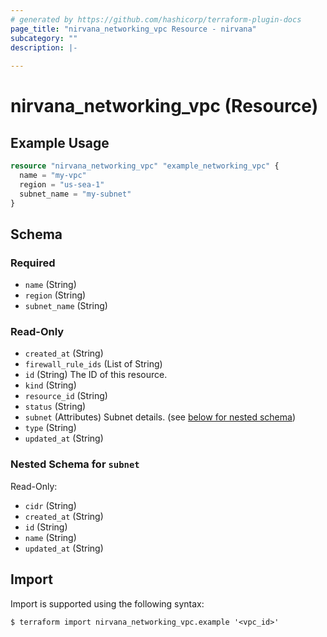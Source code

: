 ```yaml
---
# generated by https://github.com/hashicorp/terraform-plugin-docs
page_title: "nirvana_networking_vpc Resource - nirvana"
subcategory: ""
description: |-
  
---
```


# nirvana_networking_vpc (Resource)



## Example Usage

```terraform
resource "nirvana_networking_vpc" "example_networking_vpc" {
  name = "my-vpc"
  region = "us-sea-1"
  subnet_name = "my-subnet"
}
```

<!-- schema generated by tfplugindocs -->
## Schema

### Required

- `name` (String)
- `region` (String)
- `subnet_name` (String)

### Read-Only

- `created_at` (String)
- `firewall_rule_ids` (List of String)
- `id` (String) The ID of this resource.
- `kind` (String)
- `resource_id` (String)
- `status` (String)
- `subnet` (Attributes) Subnet details. (see [below for nested schema](#nestedatt--subnet))
- `type` (String)
- `updated_at` (String)

<a id="nestedatt--subnet"></a>
### Nested Schema for `subnet`

Read-Only:

- `cidr` (String)
- `created_at` (String)
- `id` (String)
- `name` (String)
- `updated_at` (String)

## Import

Import is supported using the following syntax:

```shell
$ terraform import nirvana_networking_vpc.example '<vpc_id>'
```
